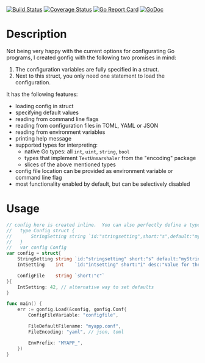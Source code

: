 [![Build Status](https://travis-ci.org/stevenroose/gonfig.svg?branch=master)](https://travis-ci.org/stevenroose/gonfig)
[![Coverage Status](https://coveralls.io/repos/github/stevenroose/gonfig/badge.svg?branch=master)](https://coveralls.io/github/stevenroose/gonfig?branch=master)
[![Go Report Card](https://goreportcard.com/badge/github.com/stevenroose/gonfig)](https://goreportcard.com/report/github.com/stevenroose/gonfig)
[![GoDoc](https://godoc.org/github.com/stevenroose/gonfig?status.svg)](https://godoc.org/github.com/stevenroose/gonfig)


Description
===========

Not being very happy with the current options for configurating Go programs, 
I created gonfig with the following two promises in mind:

1. The configuration variables are fully specified in a struct.
2. Next to this struct, you only need one statement to load the configuration.

It has the following features:

- loading config in struct
- specifying default values
- reading from command line flags
- reading from configuration files in TOML, YAML or JSON
- reading from environment variables
- printing help message
- supported types for interpreting:
  - native Go types: all `int`, `uint`, `string`, `bool`
  - types that implement `TextUnmarshaler` from the "encoding" package
  - slices of the above mentioned types
- config file location can be provided as environment variable or command line 
  flag
- most functionality enabled by default, but can be selectively disabled


Usage
=====

```go
// config here is created inline.  You can also perfectly define a type for it:
//   type Config struct {
//       StringSetting string `id:"stringsetting",short:"s",default:"myString!",desc:"Value for the string"`
//   }
//   var config Config
var config = struct{
	StringSetting string `id:"stringsetting" short:"s" default:"myString!" desc:"Value for the string"`
	IntSetting    int    `id:"intsetting" short:"i" desc:"Value for the int"`

	ConfigFile    string `short:"c"`
}{
	IntSetting: 42, // alternative way to set defaults
}

func main() {
	err := gonfig.Load(&config, gonfig.Conf{
		ConfigFileVariable: "configfile",

		FileDefaultFilename: "myapp.conf",
		FileEncoding: "yaml", // json, toml

		EnvPrefix: "MYAPP_",
	})
}
```

